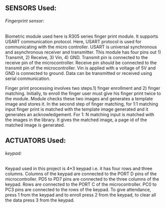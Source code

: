 ## SENSORS Used:
###### Fingerprint sensor:
Biometric module used here is R305 series finger print module. It supports USART communication protocol. 
Here, USART protocol is used for communicating with the micro controller. USART is universal synchronous and asynchronous receiver and transmitter. This module has four pins out 1) Transmit, 2) Receive, 3) Vin, 4) GND. Transmit pin is connected to the receive pin of the microcontroller. Receive pin should be connected to the transmit pin of the microcontroller. Vin is applied with a voltage of 5V and GND is connected to ground. Data can be transmitted or received using serial communication.

Finger print processing involves two steps.1) finger enrollment and 2) finger matching. Initially, to enroll the finger user must give his finger print twice to the module. Module checks these two images and generates a template image and stores it. In the second step of finger matching, for 1:1 matching input finger print is matched with the template image generated and it generates an acknowledgement. For 1: N matching input is matched with the images in the library. It gives the matched image, a page id of the matched image is generated.

## ACTUATORS Used:
###### keypad:
Keypad used in this project is 4*3 keypad i.e. it has four rows and three columns. Columns of the keypad are connected to the PORT D pins of the microcontroller. PD5 to PD7 pins are connected to the three columns of the keypad. Rows are connected to the PORT C of the microcontroller. PC0 to PC3 pins are connected to the rows of the keypad. To give attendance, press 1 from the keypad and to enroll press 2 from the keypad, to clear all the data press 3 from the keypad.